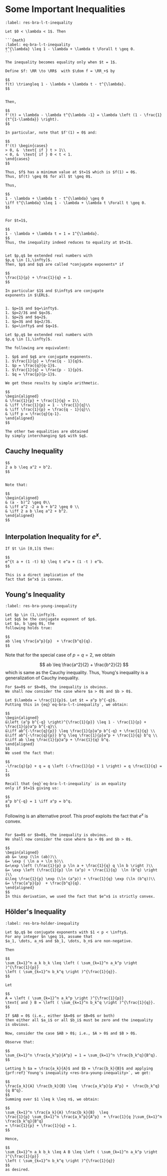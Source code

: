 # Some Important Inequalities

````{prf:theorem}
:label: res-bra-l-t-inequality

Let $0 < \lambda < 1$. Then

```{math}
:label: eq-bra-l-t-inequality
t^{\lambda} \leq 1 - \lambda + \lambda t \Forall t \geq 0.
```

The inequality becomes equality only when $t = 1$.
````

```{prf:proof}
Define $f: \RR \to \RR$  with $\dom f = \RR_+$ by

$$
f(t) \triangleq 1 - \lambda + \lambda t - t^{\lambda}.
$$


Then,

$$
f'(t) = \lambda - \lambda t^{\lambda -1} = \lambda \left (1 - \frac{1}{t^{1-\lambda}} \right).
$$

In particular, note that $f'(1) = 0$ and:

$$
f'(t) \begin{cases}
> 0, &  \text{ if } t > 1\\
< 0, &  \text{ if } 0 < t < 1.
\end{cases}
$$

Thus, $f$ has a minimum value at $t=1$ which is $f(1) = 0$.
Thus, $f(t) \geq 0$ for all $t \geq 0$.

Thus,

$$
1 - \lambda + \lambda t - t^{\lambda} \geq 0
\iff t^{\lambda} \leq 1 - \lambda + \lambda t \Forall t \geq 0. 
$$


For $t=1$,

$$
1 - \lambda + \lambda t = 1 = 1^{\lambda}.
$$
Thus, the inequality indeed reduces to equality at $t=1$.
```

```{prf:definition} Conjugate exponents

Let $p,q$ be extended real numbers with 
$p,q \in [1,\infty]$. 
Then, $p$ and $q$ are called *conjugate exponents* if

$$
\frac{1}{p} + \frac{1}{q} = 1.
$$

In particular $1$ and $\infty$ are conjugate
exponents in $\ERL$.
```

```{prf:example} Conjugate exponents

1. $p=1$ and $q=\infty$.
1. $p=2/3$ and $q=3$.
1. $p=2$ and $q=2$.
1. $p=3$ and $q=2/3$.
1. $p=\infty$ and $q=1$.
```

```{prf:theorem} Characterization of conjugate exponents
Let $p,q$ be extended real numbers with 
$p,q \in [1,\infty]$. 

The following are equivalent:

1. $p$ and $q$ are conjugate exponents.
1. $\frac{1}{p} = \frac{q - 1}{q}$.
1. $p = \frac{q}{q-1}$.
1. $\frac{1}{q} = \frac{p - 1}{p}$.
1. $q = \frac{p}{p-1}$.
```
```{prf:proof}
We get these results by simple arithmetic.

$$
\begin{aligned}
& \frac{1}{p} + \frac{1}{q} = 1\\
& \iff \frac{1}{p} = 1 - \frac{1}{q}\\
& \iff \frac{1}{p} = \frac{q - 1}{q}\\
& \iff p = \frac{q}{q-1}.
\end{aligned}
$$

The other two equalities are obtained
by simply interchanging $p$ with $q$.
```

## Cauchy Inequality

```{prf:theorem} Cauchy inequality
$$
2 a b \leq a^2 + b^2.
$$
```

```{prf:proof}

Note that:

$$
\begin{aligned}
& (a - b)^2 \geq 0\\
& \iff a^2 -2 a b + b^2 \geq 0 \\
& \iff 2 a b \leq a^2 + b^2.
\end{aligned}
$$
```

## Interpolation Inequality for $e^x$.

```{prf:theorem}
If $t \in [0,1]$ then:

$$
e^{t a + (1 -t) b} \leq t e^a + (1 -t ) e^b.
$$
```

```{prf:proof}
This is a direct implication of the 
fact that $e^x$ is convex. 
```

## Young's Inequality

```{prf:theorem} Young's inequality
:label: res-bra-young-inequality

Let $p \in (1,\infty)$.
Let $q$ be the conjugate exponent of $p$.
Let $a, b \geq 0$, the
following holds true:

$$
ab \leq \frac{a^p}{p}  + \frac{b^q}{q}.
$$
```

Note that for the special case of $p=q=2$, we
obtain

$$
ab \leq \frac{a^2}{2} + \frac{b^2}{2}
$$
which is same as the Cauchy inequality.
Thus, Young's inequality is a generalization
of Cauchy inequality.

```{prf:proof}
For $a=0$ or $b=0$, the inequality is obvious.
We shall now consider the case where $a > 0$ and $b > 0$.

Let $\lambda = \frac{1}{p}$. Let $t = a^p b^{-q}$.
Putting this in {eq}`eq-bra-l-t-inequality`, we obtain:

$$
\begin{aligned}
&\left (a^p b^{-q} \right)^{\frac{1}{p}} \leq 1 - \frac{1}{p} + \frac{1}{p}a^p b^{-q}\\
&\iff ab^{-\frac{q}{p}} \leq \frac{1}{p}a^p b^{-q} + \frac{1}{q} \\
&\iff ab^{-\frac{q}{p}} b^q \leq \frac{1}{p}a^p + \frac{1}{q} b^q \\
&\iff ab \leq \frac{1}{p}a^p + \frac{1}{q} b^q.
\end{aligned}
$$
We used the fact that:

$$
-\frac{q}{p} + q = q \left (-\frac{1}{p} + 1 \right) = q \frac{1}{q} = 1. 
$$

Recall that {eq}`eq-bra-l-t-inequality` is an equality 
only if $t=1$ giving us:

$$
a^p b^{-q} = 1 \iff a^p = b^q.
$$
```
Following is an alternative proof.
This proof exploits the fact that $e^x$ is convex.
```{prf:proof}

For $a=0$ or $b=0$, the inequality is obvious.
We shall now consider the case where $a > 0$ and $b > 0$.

$$
\begin{aligned}
ab &= \exp (\ln (ab))\\
&= \exp ( \ln a + \ln b)\\
&=\exp \left (\frac{1}{p} p \ln a + \frac{1}{q} q \ln b \right )\\
&= \exp \left (\frac{1}{p} \ln (a^p) + \frac{1}{q}  \ln (b^q) \right )\\
&\leq \frac{1}{p} \exp (\ln (a^p)) + \frac{1}{q} \exp (\ln (b^q))\\
&= \frac{a^p}{p}  + \frac{b^q}{q}. 
\end{aligned}
$$
In this derivation, we used the fact that $e^x$ is strictly convex.
```

## Hölder's Inequality

```{prf:theorem} Hölder's inequality
:label: res-bra-holder-inequality

Let $p,q$ be conjugate exponents with $1 < p < \infty$. 
For any integer $n \geq 1$, assume that 
$a_1, \dots, a_n$ and $b_1, \dots, b_n$ are non-negative.

Then

$$
\sum_{k=1}^n a_k b_k \leq \left ( \sum_{k=1}^n a_k^p \right )^{\frac{1}{p}}
\left ( \sum_{k=1}^n b_k^q \right )^{\frac{1}{q}}.
$$
```

```{prf:proof}
Let 

$$
A = \left ( \sum_{k=1}^n a_k^p \right )^{\frac{1}{p}} 
\text{ and } B = \left ( \sum_{k=1}^n b_k^q \right )^{\frac{1}{q}}.
$$

If $AB = 0$ (i.e., either $A=0$ or $B=0$ or both)
then either all $a_i$ or all $b_i$ must be zero and the inequality 
is obvious. 

Now, consider the case $AB > 0$; i.e., $A > 0$ and $B > 0$.

Observe that:

$$
\sum_{k=1}^n \frac{a_k^p}{A^p} = 1 = \sum_{k=1}^n \frac{b_k^q}{B^q}.
$$

Letting h $a = \frac{a_k}{A}$ and $b = \frac{b_k}{B}$ and applying
{prf:ref}`Young's inequality <res-bra-young-inequality>`, we get:

$$
\frac{a_k}{A} \frac{b_k}{B} \leq  \frac{a_k^p}{p A^p} +  \frac{b_k^q}{q B^q}.
$$
Summing over $1 \leq k \leq n$, we obtain:

$$
\sum_{k=1}^n \frac{a_k}{A} \frac{b_k}{B}  \leq
\frac{1}{p} \sum_{k=1}^n \frac{a_k^p}{A^p}  + \frac{1}{q }\sum_{k=1}^n \frac{b_k^q}{B^q} 
= \frac{1}{p} + \frac{1}{q} = 1.
$$

Hence,

$$
\sum_{k=1}^n a_k b_k \leq A B \leq \left ( \sum_{k=1}^n a_k^p \right )^{\frac{1}{p}}
\left ( \sum_{k=1}^n b_k^q \right )^{\frac{1}{q}}
$$
as desired.
```
